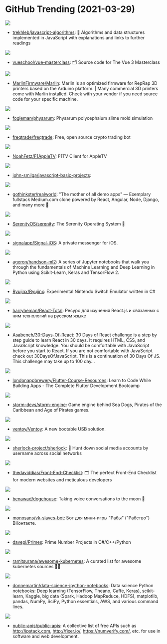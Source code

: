 # GitHub Trending (2021-03-29)

![](https://img.shields.io/badge/JavaScript-New%20832-green?style=flat-square&logo=appveyor)
- [trekhleb/javascript-algorithms](https://github.com/trekhleb/javascript-algorithms): 📝 Algorithms and data structures implemented in JavaScript with explanations and links to further readings

![](https://img.shields.io/badge/CSS-New%2025-green?style=flat-square&logo=appveyor)
- [vueschool/vue-masterclass](https://github.com/vueschool/vue-masterclass): 🗂 Source code for The Vue 3 Masterclass

![](https://img.shields.io/badge/C%2B%2B-New%2097-green?style=flat-square&logo=appveyor)
- [MarlinFirmware/Marlin](https://github.com/MarlinFirmware/Marlin): Marlin is an optimized firmware for RepRap 3D printers based on the Arduino platform. | Many commercial 3D printers come with Marlin installed. Check with your vendor if you need source code for your specific machine.

![](https://img.shields.io/badge/Go-New%20208-green?style=flat-square&logo=appveyor)
- [fogleman/physarum](https://github.com/fogleman/physarum): Physarum polycephalum slime mold simulation

![](https://img.shields.io/badge/Python-New%2055-green?style=flat-square&logo=appveyor)
- [freqtrade/freqtrade](https://github.com/freqtrade/freqtrade): Free, open source crypto trading bot

![](https://img.shields.io/badge/Swift-New%2010-green?style=flat-square&logo=appveyor)
- [NoahFetz/F1AppleTV](https://github.com/NoahFetz/F1AppleTV): F1TV Client for AppleTV

![](https://img.shields.io/badge/CSS-New%20115-green?style=flat-square&logo=appveyor)
- [john-smilga/javascript-basic-projects](https://github.com/john-smilga/javascript-basic-projects): 

![](https://img.shields.io/badge/JavaScript-New%2053-green?style=flat-square&logo=appveyor)
- [gothinkster/realworld](https://github.com/gothinkster/realworld): "The mother of all demo apps" — Exemplary fullstack Medium.com clone powered by React, Angular, Node, Django, and many more 🏅

![](https://img.shields.io/badge/C%2B%2B-New%2077-green?style=flat-square&logo=appveyor)
- [SerenityOS/serenity](https://github.com/SerenityOS/serenity): The Serenity Operating System 🐞

![](https://img.shields.io/badge/Swift-New%2079-green?style=flat-square&logo=appveyor)
- [signalapp/Signal-iOS](https://github.com/signalapp/Signal-iOS): A private messenger for iOS.

![](https://img.shields.io/badge/Jupyter%20Notebook-New%2018-green?style=flat-square&logo=appveyor)
- [ageron/handson-ml2](https://github.com/ageron/handson-ml2): A series of Jupyter notebooks that walk you through the fundamentals of Machine Learning and Deep Learning in Python using Scikit-Learn, Keras and TensorFlow 2.

![](https://img.shields.io/badge/C%23-New%20512-green?style=flat-square&logo=appveyor)
- [Ryujinx/Ryujinx](https://github.com/Ryujinx/Ryujinx): Experimental Nintendo Switch Emulator written in C#

![](https://img.shields.io/badge/JavaScript-New%2094-green?style=flat-square&logo=appveyor)
- [harryheman/React-Total](https://github.com/harryheman/React-Total): Ресурс для изучения React.js и связанных с ним технологий на русском языке

![](https://img.shields.io/badge/JavaScript-New%20161-green?style=flat-square&logo=appveyor)
- [Asabeneh/30-Days-Of-React](https://github.com/Asabeneh/30-Days-Of-React): 30 Days of React challenge is a step by step guide to learn React in 30 days. It requires HTML, CSS, and JavaScript knowledge. You should be comfortable with JavaScript before you start to React. If you are not comfortable with JavaScript check out 30DaysOfJavaScript. This is a continuation of 30 Days Of JS. This challenge may take up to 100 day…

![](https://img.shields.io/badge/none-New%204-green?style=flat-square&logo=appveyor)
- [londonappbrewery/Flutter-Course-Resources](https://github.com/londonappbrewery/Flutter-Course-Resources): Learn to Code While Building Apps - The Complete Flutter Development Bootcamp

![](https://img.shields.io/badge/C%2B%2B-New%20232-green?style=flat-square&logo=appveyor)
- [storm-devs/storm-engine](https://github.com/storm-devs/storm-engine): Game engine behind Sea Dogs, Pirates of the Caribbean and Age of Pirates games.

![](https://img.shields.io/badge/C-New%20370-green?style=flat-square&logo=appveyor)
- [ventoy/Ventoy](https://github.com/ventoy/Ventoy): A new bootable USB solution.

![](https://img.shields.io/badge/Python-New%2082-green?style=flat-square&logo=appveyor)
- [sherlock-project/sherlock](https://github.com/sherlock-project/sherlock): 🔎 Hunt down social media accounts by username across social networks

![](https://img.shields.io/badge/none-New%2072-green?style=flat-square&logo=appveyor)
- [thedaviddias/Front-End-Checklist](https://github.com/thedaviddias/Front-End-Checklist): 🗂 The perfect Front-End Checklist for modern websites and meticulous developers

![](https://img.shields.io/badge/TypeScript-New%20400-green?style=flat-square&logo=appveyor)
- [benawad/dogehouse](https://github.com/benawad/dogehouse): Taking voice conversations to the moon 🚀

![](https://img.shields.io/badge/Python-New%2018-green?style=flat-square&logo=appveyor)
- [monosans/vk-slaves-bot](https://github.com/monosans/vk-slaves-bot): Бот для мини-игры "Рабы" ("Рабство") ВКонтакте.

![](https://img.shields.io/badge/Python-New%2033-green?style=flat-square&logo=appveyor)
- [davepl/Primes](https://github.com/davepl/Primes): Prime Number Projects in C#/C++/Python

![](https://img.shields.io/badge/Shell-New%2011-green?style=flat-square&logo=appveyor)
- [ramitsurana/awesome-kubernetes](https://github.com/ramitsurana/awesome-kubernetes): A curated list for awesome kubernetes sources 🚢🎉

![](https://img.shields.io/badge/Python-New%2016-green?style=flat-square&logo=appveyor)
- [donnemartin/data-science-ipython-notebooks](https://github.com/donnemartin/data-science-ipython-notebooks): Data science Python notebooks: Deep learning (TensorFlow, Theano, Caffe, Keras), scikit-learn, Kaggle, big data (Spark, Hadoop MapReduce, HDFS), matplotlib, pandas, NumPy, SciPy, Python essentials, AWS, and various command lines.

![](https://img.shields.io/badge/Python-New%20657-green?style=flat-square&logo=appveyor)
- [public-apis/public-apis](https://github.com/public-apis/public-apis): A collective list of free APIs such as http://ipstack.com, http://fixer.io/, https://numverify.com/, etc. for use in software and web development.

